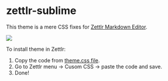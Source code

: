 # zettlr-sublime

This theme is a mere CSS fixes for [Zettlr Markdown Editor](https://zettlr.com).

![](https://i.imgur.com/C9uESuG.png)

To install theme in Zettlr:
1. Copy the code from [theme.css file](https://github.com/jegornagel/zettlr-sublime/blob/main/theme.css).
2. Go to Zettlr menu → Cusom CSS → paste the code and save.
3. Done!
